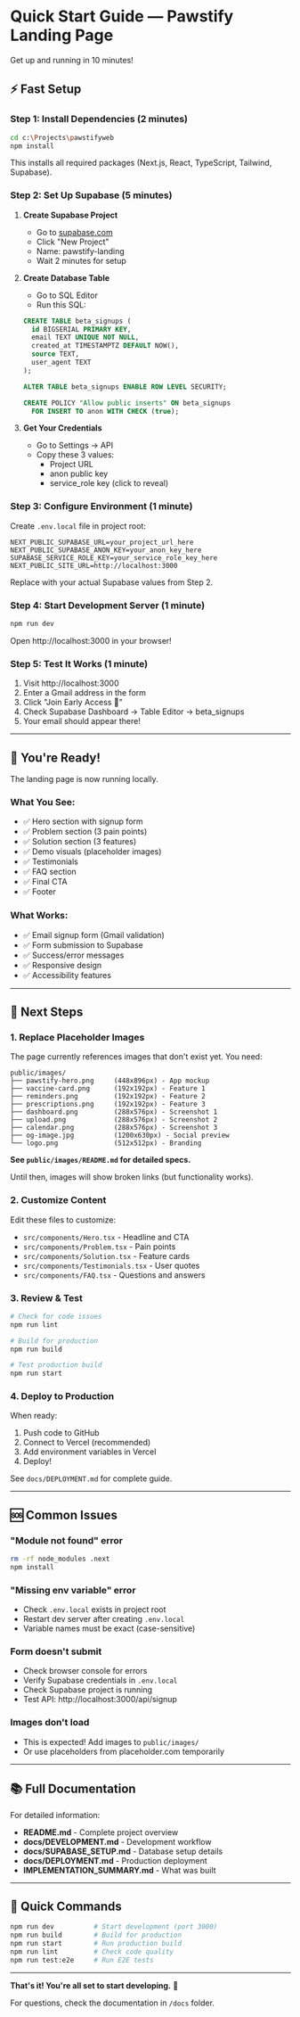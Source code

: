 # Quick Start Guide — Pawstify Landing Page

Get up and running in 10 minutes!

## ⚡ Fast Setup

### Step 1: Install Dependencies (2 minutes)

```bash
cd c:\Projects\pawstifyweb
npm install
```

This installs all required packages (Next.js, React, TypeScript, Tailwind, Supabase).

### Step 2: Set Up Supabase (5 minutes)

1. **Create Supabase Project**
   - Go to [supabase.com](https://supabase.com)
   - Click "New Project"
   - Name: pawstify-landing
   - Wait 2 minutes for setup

2. **Create Database Table**
   - Go to SQL Editor
   - Run this SQL:
   ```sql
   CREATE TABLE beta_signups (
     id BIGSERIAL PRIMARY KEY,
     email TEXT UNIQUE NOT NULL,
     created_at TIMESTAMPTZ DEFAULT NOW(),
     source TEXT,
     user_agent TEXT
   );

   ALTER TABLE beta_signups ENABLE ROW LEVEL SECURITY;

   CREATE POLICY "Allow public inserts" ON beta_signups
     FOR INSERT TO anon WITH CHECK (true);
   ```

3. **Get Your Credentials**
   - Go to Settings → API
   - Copy these 3 values:
     - Project URL
     - anon public key
     - service_role key (click to reveal)

### Step 3: Configure Environment (1 minute)

Create `.env.local` file in project root:

```env
NEXT_PUBLIC_SUPABASE_URL=your_project_url_here
NEXT_PUBLIC_SUPABASE_ANON_KEY=your_anon_key_here
SUPABASE_SERVICE_ROLE_KEY=your_service_role_key_here
NEXT_PUBLIC_SITE_URL=http://localhost:3000
```

Replace with your actual Supabase values from Step 2.

### Step 4: Start Development Server (1 minute)

```bash
npm run dev
```

Open http://localhost:3000 in your browser!

### Step 5: Test It Works (1 minute)

1. Visit http://localhost:3000
2. Enter a Gmail address in the form
3. Click "Join Early Access 🐾"
4. Check Supabase Dashboard → Table Editor → beta_signups
5. Your email should appear there!

---

## 🎉 You're Ready!

The landing page is now running locally. 

### What You See:
- ✅ Hero section with signup form
- ✅ Problem section (3 pain points)
- ✅ Solution section (3 features)
- ✅ Demo visuals (placeholder images)
- ✅ Testimonials
- ✅ FAQ section
- ✅ Final CTA
- ✅ Footer

### What Works:
- ✅ Email signup form (Gmail validation)
- ✅ Form submission to Supabase
- ✅ Success/error messages
- ✅ Responsive design
- ✅ Accessibility features

---

## 📝 Next Steps

### 1. Replace Placeholder Images

The page currently references images that don't exist yet. You need:

```
public/images/
├── pawstify-hero.png     (448x896px) - App mockup
├── vaccine-card.png      (192x192px) - Feature 1
├── reminders.png         (192x192px) - Feature 2
├── prescriptions.png     (192x192px) - Feature 3
├── dashboard.png         (288x576px) - Screenshot 1
├── upload.png            (288x576px) - Screenshot 2
├── calendar.png          (288x576px) - Screenshot 3
├── og-image.jpg          (1200x630px) - Social preview
└── logo.png              (512x512px) - Branding
```

**See `public/images/README.md` for detailed specs.**

Until then, images will show broken links (but functionality works).

### 2. Customize Content

Edit these files to customize:
- `src/components/Hero.tsx` - Headline and CTA
- `src/components/Problem.tsx` - Pain points
- `src/components/Solution.tsx` - Feature cards
- `src/components/Testimonials.tsx` - User quotes
- `src/components/FAQ.tsx` - Questions and answers

### 3. Review & Test

```bash
# Check for code issues
npm run lint

# Build for production
npm run build

# Test production build
npm run start
```

### 4. Deploy to Production

When ready:
1. Push code to GitHub
2. Connect to Vercel (recommended)
3. Add environment variables in Vercel
4. Deploy!

See `docs/DEPLOYMENT.md` for complete guide.

---

## 🆘 Common Issues

### "Module not found" error
```bash
rm -rf node_modules .next
npm install
```

### "Missing env variable" error
- Check `.env.local` exists in project root
- Restart dev server after creating `.env.local`
- Variable names must be exact (case-sensitive)

### Form doesn't submit
- Check browser console for errors
- Verify Supabase credentials in `.env.local`
- Check Supabase project is running
- Test API: http://localhost:3000/api/signup

### Images don't load
- This is expected! Add images to `public/images/`
- Or use placeholders from placeholder.com temporarily

---

## 📚 Full Documentation

For detailed information:
- **README.md** - Complete project overview
- **docs/DEVELOPMENT.md** - Development workflow
- **docs/SUPABASE_SETUP.md** - Database setup details
- **docs/DEPLOYMENT.md** - Production deployment
- **IMPLEMENTATION_SUMMARY.md** - What was built

---

## 🎯 Quick Commands

```bash
npm run dev          # Start development (port 3000)
npm run build        # Build for production
npm run start        # Run production build
npm run lint         # Check code quality
npm run test:e2e     # Run E2E tests
```

---

**That's it! You're all set to start developing.** 🐾

For questions, check the documentation in `/docs` folder.

